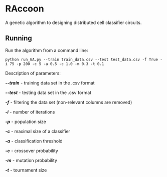 # RAccoon

A genetic algorithm to designing distributed cell classifier circuits.

## Running 

Run the algorithm from a command line:

```
python run_GA.py --train train_data.csv --test test_data.csv -f True -i 75 -p 200 -c 5 -a 0.5 -c 1.0 -m 0.3 -t 0.1
```

Description of parameters:

***--train*** - training data set in the .csv format

***--test*** - testing data set in the .csv format

***-f*** - filtering the data set (non-relevant columns are removed)

***-i*** - number of iterations

***-p*** - population size

***-c*** - maximal size of a classifier

***-a*** - classification threshold

***-c*** - crossover probability

***-m*** - mutation probability

***-t*** - tournament size
